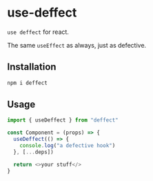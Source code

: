 # use-deffect

`use deffect` for react.

The same `useEffect` as always, just as defective.

## Installation
```bash
npm i deffect
```

## Usage
```js
import { useDeffect } from "deffect"

const Component = (props) => {
  useDeffect(() => {
    console.log("a defective hook")
  }, [...deps])

  return <>your stuff</>
}
```
